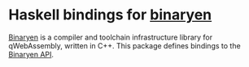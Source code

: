 # Haskell bindings for [binaryen][binaryen]

[Binaryen][binaryen] is a compiler and toolchain infrastructure
library for qWebAssembly, written in C++. This package defines
bindings to the [Binaryen API][binaryen-api].

[binaryen]: https://github.com/WebAssembly/binaryen
[binaryen-api]: https://github.com/WebAssembly/binaryen/blob/master/src/binaryen-c.h
